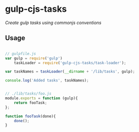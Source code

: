 # gulp-cjs-tasks

*Create gulp tasks using commonjs conventions*


## Usage

```js

// gulpfile.js
var gulp = require('gulp')
    taskLoader = require('gulp-cjs-tasks/task-loader');

var taskNames = taskLoader(__dirname + '/lib/tasks', gulp);

console.log('Added tasks', taskNames);


```


```js

// ./lib/tasks/foo.js
module.exports = function (gulp){
	return fooTask;
};

function fooTask(done){
	done();
}

```
